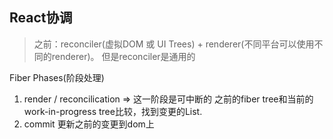 ## React协调

> 之前：reconciler(虚拟DOM 或 UI Trees) + renderer(不同平台可以使用不同的renderer)。
> 但是reconciler是通用的


Fiber Phases(阶段处理)
1. render / reconcilication => 这一阶段是可中断的
之前的fiber tree和当前的work-in-progress tree比较，找到变更的List.
2. commit
更新之前的变更到dom上